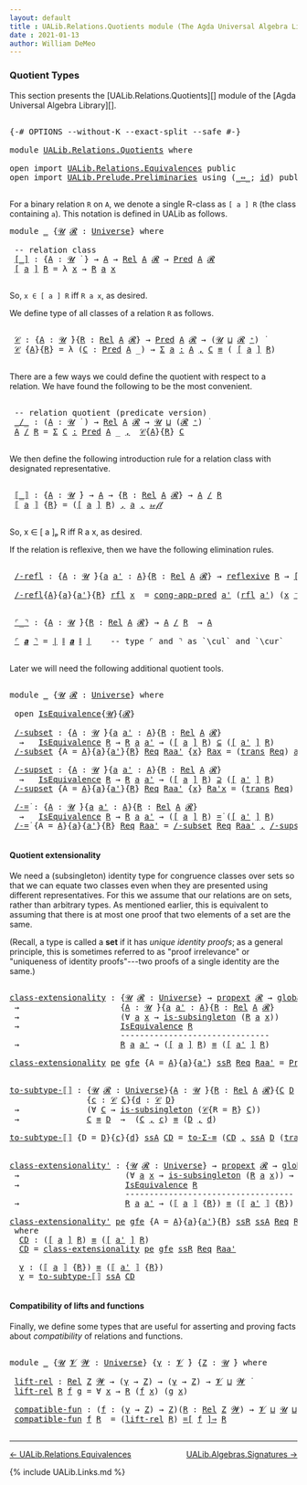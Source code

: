 ```yaml
---
layout: default
title : UALib.Relations.Quotients module (The Agda Universal Algebra Library)
date : 2021-01-13
author: William DeMeo
---
```


### <a id="quotient-types">Quotient Types</a>

This section presents the [UALib.Relations.Quotients][] module of the [Agda Universal Algebra Library][].

<pre class="Agda">

<a id="312" class="Symbol">{-#</a> <a id="316" class="Keyword">OPTIONS</a> <a id="324" class="Pragma">--without-K</a> <a id="336" class="Pragma">--exact-split</a> <a id="350" class="Pragma">--safe</a> <a id="357" class="Symbol">#-}</a>

<a id="362" class="Keyword">module</a> <a id="369" href="UALib.Relations.Quotients.html" class="Module">UALib.Relations.Quotients</a> <a id="395" class="Keyword">where</a>

<a id="402" class="Keyword">open</a> <a id="407" class="Keyword">import</a> <a id="414" href="UALib.Relations.Equivalences.html" class="Module">UALib.Relations.Equivalences</a> <a id="443" class="Keyword">public</a>
<a id="450" class="Keyword">open</a> <a id="455" class="Keyword">import</a> <a id="462" href="UALib.Prelude.Preliminaries.html" class="Module">UALib.Prelude.Preliminaries</a> <a id="490" class="Keyword">using</a> <a id="496" class="Symbol">(</a><a id="497" href="MGS-MLTT.html#7080" class="Function Operator">_⇔_</a><a id="500" class="Symbol">;</a> <a id="502" href="MGS-MLTT.html#3744" class="Function">id</a><a id="504" class="Symbol">)</a> <a id="506" class="Keyword">public</a>

</pre>

For a binary relation `R` on `A`, we denote a single R-class as `[ a ] R` (the class containing `a`). This notation is defined in UALib as follows.

<pre class="Agda">
<a id="688" class="Keyword">module</a> <a id="695" href="UALib.Relations.Quotients.html#695" class="Module">_</a> <a id="697" class="Symbol">{</a><a id="698" href="UALib.Relations.Quotients.html#698" class="Bound">𝓤</a> <a id="700" href="UALib.Relations.Quotients.html#700" class="Bound">𝓡</a> <a id="702" class="Symbol">:</a> <a id="704" href="universes.html#551" class="Postulate">Universe</a><a id="712" class="Symbol">}</a> <a id="714" class="Keyword">where</a>

 <a id="722" class="Comment">-- relation class</a>
 <a id="741" href="UALib.Relations.Quotients.html#741" class="Function Operator">[_]</a> <a id="745" class="Symbol">:</a> <a id="747" class="Symbol">{</a><a id="748" href="UALib.Relations.Quotients.html#748" class="Bound">A</a> <a id="750" class="Symbol">:</a> <a id="752" href="UALib.Relations.Quotients.html#698" class="Bound">𝓤</a> <a id="754" href="universes.html#758" class="Function Operator">̇</a> <a id="756" class="Symbol">}</a> <a id="758" class="Symbol">→</a> <a id="760" href="UALib.Relations.Quotients.html#748" class="Bound">A</a> <a id="762" class="Symbol">→</a> <a id="764" href="UALib.Relations.Binary.html#1507" class="Function">Rel</a> <a id="768" href="UALib.Relations.Quotients.html#748" class="Bound">A</a> <a id="770" href="UALib.Relations.Quotients.html#700" class="Bound">𝓡</a> <a id="772" class="Symbol">→</a> <a id="774" href="UALib.Relations.Unary.html#1088" class="Function">Pred</a> <a id="779" href="UALib.Relations.Quotients.html#748" class="Bound">A</a> <a id="781" href="UALib.Relations.Quotients.html#700" class="Bound">𝓡</a>
 <a id="784" href="UALib.Relations.Quotients.html#741" class="Function Operator">[</a> <a id="786" href="UALib.Relations.Quotients.html#786" class="Bound">a</a> <a id="788" href="UALib.Relations.Quotients.html#741" class="Function Operator">]</a> <a id="790" href="UALib.Relations.Quotients.html#790" class="Bound">R</a> <a id="792" class="Symbol">=</a> <a id="794" class="Symbol">λ</a> <a id="796" href="UALib.Relations.Quotients.html#796" class="Bound">x</a> <a id="798" class="Symbol">→</a> <a id="800" href="UALib.Relations.Quotients.html#790" class="Bound">R</a> <a id="802" href="UALib.Relations.Quotients.html#786" class="Bound">a</a> <a id="804" href="UALib.Relations.Quotients.html#796" class="Bound">x</a>

</pre>

So, `x ∈ [ a ] R` iff `R a x`, as desired.

We define type of all classes of a relation `R` as follows.

<pre class="Agda">

 <a id="939" href="UALib.Relations.Quotients.html#939" class="Function">𝒞</a> <a id="941" class="Symbol">:</a> <a id="943" class="Symbol">{</a><a id="944" href="UALib.Relations.Quotients.html#944" class="Bound">A</a> <a id="946" class="Symbol">:</a> <a id="948" href="UALib.Relations.Quotients.html#698" class="Bound">𝓤</a> <a id="950" href="universes.html#758" class="Function Operator">̇</a><a id="951" class="Symbol">}{</a><a id="953" href="UALib.Relations.Quotients.html#953" class="Bound">R</a> <a id="955" class="Symbol">:</a> <a id="957" href="UALib.Relations.Binary.html#1507" class="Function">Rel</a> <a id="961" href="UALib.Relations.Quotients.html#944" class="Bound">A</a> <a id="963" href="UALib.Relations.Quotients.html#700" class="Bound">𝓡</a><a id="964" class="Symbol">}</a> <a id="966" class="Symbol">→</a> <a id="968" href="UALib.Relations.Unary.html#1088" class="Function">Pred</a> <a id="973" href="UALib.Relations.Quotients.html#944" class="Bound">A</a> <a id="975" href="UALib.Relations.Quotients.html#700" class="Bound">𝓡</a> <a id="977" class="Symbol">→</a> <a id="979" class="Symbol">(</a><a id="980" href="UALib.Relations.Quotients.html#698" class="Bound">𝓤</a> <a id="982" href="Agda.Primitive.html#636" class="Primitive Operator">⊔</a> <a id="984" href="UALib.Relations.Quotients.html#700" class="Bound">𝓡</a> <a id="986" href="universes.html#527" class="Primitive Operator">⁺</a><a id="987" class="Symbol">)</a> <a id="989" href="universes.html#758" class="Function Operator">̇</a>
 <a id="992" href="UALib.Relations.Quotients.html#939" class="Function">𝒞</a> <a id="994" class="Symbol">{</a><a id="995" href="UALib.Relations.Quotients.html#995" class="Bound">A</a><a id="996" class="Symbol">}{</a><a id="998" href="UALib.Relations.Quotients.html#998" class="Bound">R</a><a id="999" class="Symbol">}</a> <a id="1001" class="Symbol">=</a> <a id="1003" class="Symbol">λ</a> <a id="1005" class="Symbol">(</a><a id="1006" href="UALib.Relations.Quotients.html#1006" class="Bound">C</a> <a id="1008" class="Symbol">:</a> <a id="1010" href="UALib.Relations.Unary.html#1088" class="Function">Pred</a> <a id="1015" href="UALib.Relations.Quotients.html#995" class="Bound">A</a> <a id="1017" class="Symbol">_)</a> <a id="1020" class="Symbol">→</a> <a id="1022" href="MGS-MLTT.html#3074" class="Function">Σ</a> <a id="1024" href="UALib.Relations.Quotients.html#1024" class="Bound">a</a> <a id="1026" href="MGS-MLTT.html#3074" class="Function">꞉</a> <a id="1028" href="UALib.Relations.Quotients.html#995" class="Bound">A</a> <a id="1030" href="MGS-MLTT.html#3074" class="Function">,</a> <a id="1032" href="UALib.Relations.Quotients.html#1006" class="Bound">C</a> <a id="1034" href="UALib.Prelude.Preliminaries.html#5654" class="Datatype Operator">≡</a> <a id="1036" class="Symbol">(</a> <a id="1038" href="UALib.Relations.Quotients.html#741" class="Function Operator">[</a> <a id="1040" href="UALib.Relations.Quotients.html#1024" class="Bound">a</a> <a id="1042" href="UALib.Relations.Quotients.html#741" class="Function Operator">]</a> <a id="1044" href="UALib.Relations.Quotients.html#998" class="Bound">R</a><a id="1045" class="Symbol">)</a>

</pre>

There are a few ways we could define the quotient with respect to a relation. We have found the following to be the most convenient.

<pre class="Agda">

 <a id="1209" class="Comment">-- relation quotient (predicate version)</a>
 <a id="1251" href="UALib.Relations.Quotients.html#1251" class="Function Operator">_/_</a> <a id="1255" class="Symbol">:</a> <a id="1257" class="Symbol">(</a><a id="1258" href="UALib.Relations.Quotients.html#1258" class="Bound">A</a> <a id="1260" class="Symbol">:</a> <a id="1262" href="UALib.Relations.Quotients.html#698" class="Bound">𝓤</a> <a id="1264" href="universes.html#758" class="Function Operator">̇</a> <a id="1266" class="Symbol">)</a> <a id="1268" class="Symbol">→</a> <a id="1270" href="UALib.Relations.Binary.html#1507" class="Function">Rel</a> <a id="1274" href="UALib.Relations.Quotients.html#1258" class="Bound">A</a> <a id="1276" href="UALib.Relations.Quotients.html#700" class="Bound">𝓡</a> <a id="1278" class="Symbol">→</a> <a id="1280" href="UALib.Relations.Quotients.html#698" class="Bound">𝓤</a> <a id="1282" href="Agda.Primitive.html#636" class="Primitive Operator">⊔</a> <a id="1284" class="Symbol">(</a><a id="1285" href="UALib.Relations.Quotients.html#700" class="Bound">𝓡</a> <a id="1287" href="universes.html#527" class="Primitive Operator">⁺</a><a id="1288" class="Symbol">)</a> <a id="1290" href="universes.html#758" class="Function Operator">̇</a>
 <a id="1293" href="UALib.Relations.Quotients.html#1293" class="Bound">A</a> <a id="1295" href="UALib.Relations.Quotients.html#1251" class="Function Operator">/</a> <a id="1297" href="UALib.Relations.Quotients.html#1297" class="Bound">R</a> <a id="1299" class="Symbol">=</a> <a id="1301" href="MGS-MLTT.html#3074" class="Function">Σ</a> <a id="1303" href="UALib.Relations.Quotients.html#1303" class="Bound">C</a> <a id="1305" href="MGS-MLTT.html#3074" class="Function">꞉</a> <a id="1307" href="UALib.Relations.Unary.html#1088" class="Function">Pred</a> <a id="1312" href="UALib.Relations.Quotients.html#1293" class="Bound">A</a> <a id="1314" class="Symbol">_</a> <a id="1316" href="MGS-MLTT.html#3074" class="Function">,</a>  <a id="1319" href="UALib.Relations.Quotients.html#939" class="Function">𝒞</a><a id="1320" class="Symbol">{</a><a id="1321" href="UALib.Relations.Quotients.html#1293" class="Bound">A</a><a id="1322" class="Symbol">}{</a><a id="1324" href="UALib.Relations.Quotients.html#1297" class="Bound">R</a><a id="1325" class="Symbol">}</a> <a id="1327" href="UALib.Relations.Quotients.html#1303" class="Bound">C</a>

</pre>

We then define the following introduction rule for a relation class with designated representative.

<pre class="Agda">

 <a id="1458" href="UALib.Relations.Quotients.html#1458" class="Function Operator">⟦_⟧</a> <a id="1462" class="Symbol">:</a> <a id="1464" class="Symbol">{</a><a id="1465" href="UALib.Relations.Quotients.html#1465" class="Bound">A</a> <a id="1467" class="Symbol">:</a> <a id="1469" href="UALib.Relations.Quotients.html#698" class="Bound">𝓤</a> <a id="1471" href="universes.html#758" class="Function Operator">̇</a><a id="1472" class="Symbol">}</a> <a id="1474" class="Symbol">→</a> <a id="1476" href="UALib.Relations.Quotients.html#1465" class="Bound">A</a> <a id="1478" class="Symbol">→</a> <a id="1480" class="Symbol">{</a><a id="1481" href="UALib.Relations.Quotients.html#1481" class="Bound">R</a> <a id="1483" class="Symbol">:</a> <a id="1485" href="UALib.Relations.Binary.html#1507" class="Function">Rel</a> <a id="1489" href="UALib.Relations.Quotients.html#1465" class="Bound">A</a> <a id="1491" href="UALib.Relations.Quotients.html#700" class="Bound">𝓡</a><a id="1492" class="Symbol">}</a> <a id="1494" class="Symbol">→</a> <a id="1496" href="UALib.Relations.Quotients.html#1465" class="Bound">A</a> <a id="1498" href="UALib.Relations.Quotients.html#1251" class="Function Operator">/</a> <a id="1500" href="UALib.Relations.Quotients.html#1481" class="Bound">R</a>
 <a id="1503" href="UALib.Relations.Quotients.html#1458" class="Function Operator">⟦</a> <a id="1505" href="UALib.Relations.Quotients.html#1505" class="Bound">a</a> <a id="1507" href="UALib.Relations.Quotients.html#1458" class="Function Operator">⟧</a> <a id="1509" class="Symbol">{</a><a id="1510" href="UALib.Relations.Quotients.html#1510" class="Bound">R</a><a id="1511" class="Symbol">}</a> <a id="1513" class="Symbol">=</a> <a id="1515" class="Symbol">(</a><a id="1516" href="UALib.Relations.Quotients.html#741" class="Function Operator">[</a> <a id="1518" href="UALib.Relations.Quotients.html#1505" class="Bound">a</a> <a id="1520" href="UALib.Relations.Quotients.html#741" class="Function Operator">]</a> <a id="1522" href="UALib.Relations.Quotients.html#1510" class="Bound">R</a><a id="1523" class="Symbol">)</a> <a id="1525" href="UALib.Prelude.Preliminaries.html#5763" class="InductiveConstructor Operator">,</a> <a id="1527" href="UALib.Relations.Quotients.html#1505" class="Bound">a</a> <a id="1529" href="UALib.Prelude.Preliminaries.html#5763" class="InductiveConstructor Operator">,</a> <a id="1531" href="UALib.Prelude.Preliminaries.html#5668" class="InductiveConstructor">𝓇ℯ𝒻𝓁</a>

</pre>

So, x ∈ [ a ]ₚ R iff R a x, as desired.

If the relation is reflexive, then we have the following elimination rules.

<pre class="Agda">

 <a id="1682" href="UALib.Relations.Quotients.html#1682" class="Function">/-refl</a> <a id="1689" class="Symbol">:</a> <a id="1691" class="Symbol">{</a><a id="1692" href="UALib.Relations.Quotients.html#1692" class="Bound">A</a> <a id="1694" class="Symbol">:</a> <a id="1696" href="UALib.Relations.Quotients.html#698" class="Bound">𝓤</a> <a id="1698" href="universes.html#758" class="Function Operator">̇</a><a id="1699" class="Symbol">}{</a><a id="1701" href="UALib.Relations.Quotients.html#1701" class="Bound">a</a> <a id="1703" href="UALib.Relations.Quotients.html#1703" class="Bound">a&#39;</a> <a id="1706" class="Symbol">:</a> <a id="1708" href="UALib.Relations.Quotients.html#1692" class="Bound">A</a><a id="1709" class="Symbol">}{</a><a id="1711" href="UALib.Relations.Quotients.html#1711" class="Bound">R</a> <a id="1713" class="Symbol">:</a> <a id="1715" href="UALib.Relations.Binary.html#1507" class="Function">Rel</a> <a id="1719" href="UALib.Relations.Quotients.html#1692" class="Bound">A</a> <a id="1721" href="UALib.Relations.Quotients.html#700" class="Bound">𝓡</a><a id="1722" class="Symbol">}</a> <a id="1724" class="Symbol">→</a> <a id="1726" href="UALib.Relations.Binary.html#2587" class="Function">reflexive</a> <a id="1736" href="UALib.Relations.Quotients.html#1711" class="Bound">R</a> <a id="1738" class="Symbol">→</a> <a id="1740" href="UALib.Relations.Quotients.html#741" class="Function Operator">[</a> <a id="1742" href="UALib.Relations.Quotients.html#1701" class="Bound">a</a> <a id="1744" href="UALib.Relations.Quotients.html#741" class="Function Operator">]</a> <a id="1746" href="UALib.Relations.Quotients.html#1711" class="Bound">R</a> <a id="1748" href="UALib.Prelude.Preliminaries.html#5654" class="Datatype Operator">≡</a> <a id="1750" href="UALib.Relations.Quotients.html#741" class="Function Operator">[</a> <a id="1752" href="UALib.Relations.Quotients.html#1703" class="Bound">a&#39;</a> <a id="1755" href="UALib.Relations.Quotients.html#741" class="Function Operator">]</a> <a id="1757" href="UALib.Relations.Quotients.html#1711" class="Bound">R</a> <a id="1759" class="Symbol">→</a> <a id="1761" href="UALib.Relations.Quotients.html#1711" class="Bound">R</a> <a id="1763" href="UALib.Relations.Quotients.html#1701" class="Bound">a</a> <a id="1765" href="UALib.Relations.Quotients.html#1703" class="Bound">a&#39;</a>

 <a id="1770" href="UALib.Relations.Quotients.html#1682" class="Function">/-refl</a><a id="1776" class="Symbol">{</a><a id="1777" href="UALib.Relations.Quotients.html#1777" class="Bound">A</a><a id="1778" class="Symbol">}{</a><a id="1780" href="UALib.Relations.Quotients.html#1780" class="Bound">a</a><a id="1781" class="Symbol">}{</a><a id="1783" href="UALib.Relations.Quotients.html#1783" class="Bound">a&#39;</a><a id="1785" class="Symbol">}{</a><a id="1787" href="UALib.Relations.Quotients.html#1787" class="Bound">R</a><a id="1788" class="Symbol">}</a> <a id="1790" href="UALib.Relations.Quotients.html#1790" class="Bound">rfl</a> <a id="1794" href="UALib.Relations.Quotients.html#1794" class="Bound">x</a>  <a id="1797" class="Symbol">=</a> <a id="1799" href="UALib.Relations.Unary.html#6038" class="Function">cong-app-pred</a> <a id="1813" href="UALib.Relations.Quotients.html#1783" class="Bound">a&#39;</a> <a id="1816" class="Symbol">(</a><a id="1817" href="UALib.Relations.Quotients.html#1790" class="Bound">rfl</a> <a id="1821" href="UALib.Relations.Quotients.html#1783" class="Bound">a&#39;</a><a id="1823" class="Symbol">)</a> <a id="1825" class="Symbol">(</a><a id="1826" href="UALib.Relations.Quotients.html#1794" class="Bound">x</a> <a id="1828" href="MGS-MLTT.html#6125" class="Function Operator">⁻¹</a><a id="1830" class="Symbol">)</a>


 <a id="1835" href="UALib.Relations.Quotients.html#1835" class="Function Operator">⌜_⌝</a> <a id="1839" class="Symbol">:</a> <a id="1841" class="Symbol">{</a><a id="1842" href="UALib.Relations.Quotients.html#1842" class="Bound">A</a> <a id="1844" class="Symbol">:</a> <a id="1846" href="UALib.Relations.Quotients.html#698" class="Bound">𝓤</a> <a id="1848" href="universes.html#758" class="Function Operator">̇</a><a id="1849" class="Symbol">}{</a><a id="1851" href="UALib.Relations.Quotients.html#1851" class="Bound">R</a> <a id="1853" class="Symbol">:</a> <a id="1855" href="UALib.Relations.Binary.html#1507" class="Function">Rel</a> <a id="1859" href="UALib.Relations.Quotients.html#1842" class="Bound">A</a> <a id="1861" href="UALib.Relations.Quotients.html#700" class="Bound">𝓡</a><a id="1862" class="Symbol">}</a> <a id="1864" class="Symbol">→</a> <a id="1866" href="UALib.Relations.Quotients.html#1842" class="Bound">A</a> <a id="1868" href="UALib.Relations.Quotients.html#1251" class="Function Operator">/</a> <a id="1870" href="UALib.Relations.Quotients.html#1851" class="Bound">R</a>  <a id="1873" class="Symbol">→</a> <a id="1875" href="UALib.Relations.Quotients.html#1842" class="Bound">A</a>

 <a id="1879" href="UALib.Relations.Quotients.html#1835" class="Function Operator">⌜</a> <a id="1881" href="UALib.Relations.Quotients.html#1881" class="Bound">𝒂</a> <a id="1883" href="UALib.Relations.Quotients.html#1835" class="Function Operator">⌝</a> <a id="1885" class="Symbol">=</a> <a id="1887" href="UALib.Prelude.Preliminaries.html#10371" class="Function Operator">∣</a> <a id="1889" href="UALib.Prelude.Preliminaries.html#10452" class="Function Operator">∥</a> <a id="1891" href="UALib.Relations.Quotients.html#1881" class="Bound">𝒂</a> <a id="1893" href="UALib.Prelude.Preliminaries.html#10452" class="Function Operator">∥</a> <a id="1895" href="UALib.Prelude.Preliminaries.html#10371" class="Function Operator">∣</a>    <a id="1900" class="Comment">-- type ⌜ and ⌝ as `\cul` and `\cur`</a>

</pre>

Later we will need the following additional quotient tools.

<pre class="Agda">

<a id="2025" class="Keyword">module</a> <a id="2032" href="UALib.Relations.Quotients.html#2032" class="Module">_</a> <a id="2034" class="Symbol">{</a><a id="2035" href="UALib.Relations.Quotients.html#2035" class="Bound">𝓤</a> <a id="2037" href="UALib.Relations.Quotients.html#2037" class="Bound">𝓡</a> <a id="2039" class="Symbol">:</a> <a id="2041" href="universes.html#551" class="Postulate">Universe</a><a id="2049" class="Symbol">}</a> <a id="2051" class="Keyword">where</a>

 <a id="2059" class="Keyword">open</a> <a id="2064" href="UALib.Relations.Equivalences.html#668" class="Module">IsEquivalence</a><a id="2077" class="Symbol">{</a><a id="2078" href="UALib.Relations.Quotients.html#2035" class="Bound">𝓤</a><a id="2079" class="Symbol">}{</a><a id="2081" href="UALib.Relations.Quotients.html#2037" class="Bound">𝓡</a><a id="2082" class="Symbol">}</a>

 <a id="2086" href="UALib.Relations.Quotients.html#2086" class="Function">/-subset</a> <a id="2095" class="Symbol">:</a> <a id="2097" class="Symbol">{</a><a id="2098" href="UALib.Relations.Quotients.html#2098" class="Bound">A</a> <a id="2100" class="Symbol">:</a> <a id="2102" href="UALib.Relations.Quotients.html#2035" class="Bound">𝓤</a> <a id="2104" href="universes.html#758" class="Function Operator">̇</a><a id="2105" class="Symbol">}{</a><a id="2107" href="UALib.Relations.Quotients.html#2107" class="Bound">a</a> <a id="2109" href="UALib.Relations.Quotients.html#2109" class="Bound">a&#39;</a> <a id="2112" class="Symbol">:</a> <a id="2114" href="UALib.Relations.Quotients.html#2098" class="Bound">A</a><a id="2115" class="Symbol">}{</a><a id="2117" href="UALib.Relations.Quotients.html#2117" class="Bound">R</a> <a id="2119" class="Symbol">:</a> <a id="2121" href="UALib.Relations.Binary.html#1507" class="Function">Rel</a> <a id="2125" href="UALib.Relations.Quotients.html#2098" class="Bound">A</a> <a id="2127" href="UALib.Relations.Quotients.html#2037" class="Bound">𝓡</a><a id="2128" class="Symbol">}</a>
  <a id="2132" class="Symbol">→</a>   <a id="2136" href="UALib.Relations.Equivalences.html#668" class="Record">IsEquivalence</a> <a id="2150" href="UALib.Relations.Quotients.html#2117" class="Bound">R</a> <a id="2152" class="Symbol">→</a> <a id="2154" href="UALib.Relations.Quotients.html#2117" class="Bound">R</a> <a id="2156" href="UALib.Relations.Quotients.html#2107" class="Bound">a</a> <a id="2158" href="UALib.Relations.Quotients.html#2109" class="Bound">a&#39;</a> <a id="2161" class="Symbol">→</a> <a id="2163" class="Symbol">(</a><a id="2164" href="UALib.Relations.Quotients.html#741" class="Function Operator">[</a> <a id="2166" href="UALib.Relations.Quotients.html#2107" class="Bound">a</a> <a id="2168" href="UALib.Relations.Quotients.html#741" class="Function Operator">]</a> <a id="2170" href="UALib.Relations.Quotients.html#2117" class="Bound">R</a><a id="2171" class="Symbol">)</a> <a id="2173" href="UALib.Relations.Unary.html#3007" class="Function Operator">⊆</a> <a id="2175" class="Symbol">(</a><a id="2176" href="UALib.Relations.Quotients.html#741" class="Function Operator">[</a> <a id="2178" href="UALib.Relations.Quotients.html#2109" class="Bound">a&#39;</a> <a id="2181" href="UALib.Relations.Quotients.html#741" class="Function Operator">]</a> <a id="2183" href="UALib.Relations.Quotients.html#2117" class="Bound">R</a><a id="2184" class="Symbol">)</a>
 <a id="2187" href="UALib.Relations.Quotients.html#2086" class="Function">/-subset</a> <a id="2196" class="Symbol">{</a><a id="2197" class="Argument">A</a> <a id="2199" class="Symbol">=</a> <a id="2201" href="UALib.Relations.Quotients.html#2201" class="Bound">A</a><a id="2202" class="Symbol">}{</a><a id="2204" href="UALib.Relations.Quotients.html#2204" class="Bound">a</a><a id="2205" class="Symbol">}{</a><a id="2207" href="UALib.Relations.Quotients.html#2207" class="Bound">a&#39;</a><a id="2209" class="Symbol">}{</a><a id="2211" href="UALib.Relations.Quotients.html#2211" class="Bound">R</a><a id="2212" class="Symbol">}</a> <a id="2214" href="UALib.Relations.Quotients.html#2214" class="Bound">Req</a> <a id="2218" href="UALib.Relations.Quotients.html#2218" class="Bound">Raa&#39;</a> <a id="2223" class="Symbol">{</a><a id="2224" href="UALib.Relations.Quotients.html#2224" class="Bound">x</a><a id="2225" class="Symbol">}</a> <a id="2227" href="UALib.Relations.Quotients.html#2227" class="Bound">Rax</a> <a id="2231" class="Symbol">=</a> <a id="2233" class="Symbol">(</a><a id="2234" href="UALib.Relations.Equivalences.html#786" class="Field">trans</a> <a id="2240" href="UALib.Relations.Quotients.html#2214" class="Bound">Req</a><a id="2243" class="Symbol">)</a> <a id="2245" href="UALib.Relations.Quotients.html#2207" class="Bound">a&#39;</a> <a id="2248" href="UALib.Relations.Quotients.html#2204" class="Bound">a</a> <a id="2250" href="UALib.Relations.Quotients.html#2224" class="Bound">x</a> <a id="2252" class="Symbol">(</a><a id="2253" href="UALib.Relations.Equivalences.html#761" class="Field">sym</a> <a id="2257" href="UALib.Relations.Quotients.html#2214" class="Bound">Req</a> <a id="2261" href="UALib.Relations.Quotients.html#2204" class="Bound">a</a> <a id="2263" href="UALib.Relations.Quotients.html#2207" class="Bound">a&#39;</a> <a id="2266" href="UALib.Relations.Quotients.html#2218" class="Bound">Raa&#39;</a><a id="2270" class="Symbol">)</a> <a id="2272" href="UALib.Relations.Quotients.html#2227" class="Bound">Rax</a>

 <a id="2278" href="UALib.Relations.Quotients.html#2278" class="Function">/-supset</a> <a id="2287" class="Symbol">:</a> <a id="2289" class="Symbol">{</a><a id="2290" href="UALib.Relations.Quotients.html#2290" class="Bound">A</a> <a id="2292" class="Symbol">:</a> <a id="2294" href="UALib.Relations.Quotients.html#2035" class="Bound">𝓤</a> <a id="2296" href="universes.html#758" class="Function Operator">̇</a><a id="2297" class="Symbol">}{</a><a id="2299" href="UALib.Relations.Quotients.html#2299" class="Bound">a</a> <a id="2301" href="UALib.Relations.Quotients.html#2301" class="Bound">a&#39;</a> <a id="2304" class="Symbol">:</a> <a id="2306" href="UALib.Relations.Quotients.html#2290" class="Bound">A</a><a id="2307" class="Symbol">}{</a><a id="2309" href="UALib.Relations.Quotients.html#2309" class="Bound">R</a> <a id="2311" class="Symbol">:</a> <a id="2313" href="UALib.Relations.Binary.html#1507" class="Function">Rel</a> <a id="2317" href="UALib.Relations.Quotients.html#2290" class="Bound">A</a> <a id="2319" href="UALib.Relations.Quotients.html#2037" class="Bound">𝓡</a><a id="2320" class="Symbol">}</a>
  <a id="2324" class="Symbol">→</a>   <a id="2328" href="UALib.Relations.Equivalences.html#668" class="Record">IsEquivalence</a> <a id="2342" href="UALib.Relations.Quotients.html#2309" class="Bound">R</a> <a id="2344" class="Symbol">→</a> <a id="2346" href="UALib.Relations.Quotients.html#2309" class="Bound">R</a> <a id="2348" href="UALib.Relations.Quotients.html#2299" class="Bound">a</a> <a id="2350" href="UALib.Relations.Quotients.html#2301" class="Bound">a&#39;</a> <a id="2353" class="Symbol">→</a> <a id="2355" class="Symbol">(</a><a id="2356" href="UALib.Relations.Quotients.html#741" class="Function Operator">[</a> <a id="2358" href="UALib.Relations.Quotients.html#2299" class="Bound">a</a> <a id="2360" href="UALib.Relations.Quotients.html#741" class="Function Operator">]</a> <a id="2362" href="UALib.Relations.Quotients.html#2309" class="Bound">R</a><a id="2363" class="Symbol">)</a> <a id="2365" href="UALib.Relations.Unary.html#3109" class="Function Operator">⊇</a> <a id="2367" class="Symbol">(</a><a id="2368" href="UALib.Relations.Quotients.html#741" class="Function Operator">[</a> <a id="2370" href="UALib.Relations.Quotients.html#2301" class="Bound">a&#39;</a> <a id="2373" href="UALib.Relations.Quotients.html#741" class="Function Operator">]</a> <a id="2375" href="UALib.Relations.Quotients.html#2309" class="Bound">R</a><a id="2376" class="Symbol">)</a>
 <a id="2379" href="UALib.Relations.Quotients.html#2278" class="Function">/-supset</a> <a id="2388" class="Symbol">{</a><a id="2389" class="Argument">A</a> <a id="2391" class="Symbol">=</a> <a id="2393" href="UALib.Relations.Quotients.html#2393" class="Bound">A</a><a id="2394" class="Symbol">}{</a><a id="2396" href="UALib.Relations.Quotients.html#2396" class="Bound">a</a><a id="2397" class="Symbol">}{</a><a id="2399" href="UALib.Relations.Quotients.html#2399" class="Bound">a&#39;</a><a id="2401" class="Symbol">}{</a><a id="2403" href="UALib.Relations.Quotients.html#2403" class="Bound">R</a><a id="2404" class="Symbol">}</a> <a id="2406" href="UALib.Relations.Quotients.html#2406" class="Bound">Req</a> <a id="2410" href="UALib.Relations.Quotients.html#2410" class="Bound">Raa&#39;</a> <a id="2415" class="Symbol">{</a><a id="2416" href="UALib.Relations.Quotients.html#2416" class="Bound">x</a><a id="2417" class="Symbol">}</a> <a id="2419" href="UALib.Relations.Quotients.html#2419" class="Bound">Ra&#39;x</a> <a id="2424" class="Symbol">=</a> <a id="2426" class="Symbol">(</a><a id="2427" href="UALib.Relations.Equivalences.html#786" class="Field">trans</a> <a id="2433" href="UALib.Relations.Quotients.html#2406" class="Bound">Req</a><a id="2436" class="Symbol">)</a> <a id="2438" href="UALib.Relations.Quotients.html#2396" class="Bound">a</a> <a id="2440" href="UALib.Relations.Quotients.html#2399" class="Bound">a&#39;</a> <a id="2443" href="UALib.Relations.Quotients.html#2416" class="Bound">x</a> <a id="2445" href="UALib.Relations.Quotients.html#2410" class="Bound">Raa&#39;</a> <a id="2450" href="UALib.Relations.Quotients.html#2419" class="Bound">Ra&#39;x</a>

 <a id="2457" href="UALib.Relations.Quotients.html#2457" class="Function">/-=̇</a> <a id="2462" class="Symbol">:</a> <a id="2464" class="Symbol">{</a><a id="2465" href="UALib.Relations.Quotients.html#2465" class="Bound">A</a> <a id="2467" class="Symbol">:</a> <a id="2469" href="UALib.Relations.Quotients.html#2035" class="Bound">𝓤</a> <a id="2471" href="universes.html#758" class="Function Operator">̇</a><a id="2472" class="Symbol">}{</a><a id="2474" href="UALib.Relations.Quotients.html#2474" class="Bound">a</a> <a id="2476" href="UALib.Relations.Quotients.html#2476" class="Bound">a&#39;</a> <a id="2479" class="Symbol">:</a> <a id="2481" href="UALib.Relations.Quotients.html#2465" class="Bound">A</a><a id="2482" class="Symbol">}{</a><a id="2484" href="UALib.Relations.Quotients.html#2484" class="Bound">R</a> <a id="2486" class="Symbol">:</a> <a id="2488" href="UALib.Relations.Binary.html#1507" class="Function">Rel</a> <a id="2492" href="UALib.Relations.Quotients.html#2465" class="Bound">A</a> <a id="2494" href="UALib.Relations.Quotients.html#2037" class="Bound">𝓡</a><a id="2495" class="Symbol">}</a>
  <a id="2499" class="Symbol">→</a>   <a id="2503" href="UALib.Relations.Equivalences.html#668" class="Record">IsEquivalence</a> <a id="2517" href="UALib.Relations.Quotients.html#2484" class="Bound">R</a> <a id="2519" class="Symbol">→</a> <a id="2521" href="UALib.Relations.Quotients.html#2484" class="Bound">R</a> <a id="2523" href="UALib.Relations.Quotients.html#2474" class="Bound">a</a> <a id="2525" href="UALib.Relations.Quotients.html#2476" class="Bound">a&#39;</a> <a id="2528" class="Symbol">→</a> <a id="2530" class="Symbol">(</a><a id="2531" href="UALib.Relations.Quotients.html#741" class="Function Operator">[</a> <a id="2533" href="UALib.Relations.Quotients.html#2474" class="Bound">a</a> <a id="2535" href="UALib.Relations.Quotients.html#741" class="Function Operator">]</a> <a id="2537" href="UALib.Relations.Quotients.html#2484" class="Bound">R</a><a id="2538" class="Symbol">)</a> <a id="2540" href="UALib.Relations.Unary.html#3691" class="Function Operator">=̇</a> <a id="2543" class="Symbol">(</a><a id="2544" href="UALib.Relations.Quotients.html#741" class="Function Operator">[</a> <a id="2546" href="UALib.Relations.Quotients.html#2476" class="Bound">a&#39;</a> <a id="2549" href="UALib.Relations.Quotients.html#741" class="Function Operator">]</a> <a id="2551" href="UALib.Relations.Quotients.html#2484" class="Bound">R</a><a id="2552" class="Symbol">)</a>
 <a id="2555" href="UALib.Relations.Quotients.html#2457" class="Function">/-=̇</a> <a id="2560" class="Symbol">{</a><a id="2561" class="Argument">A</a> <a id="2563" class="Symbol">=</a> <a id="2565" href="UALib.Relations.Quotients.html#2565" class="Bound">A</a><a id="2566" class="Symbol">}{</a><a id="2568" href="UALib.Relations.Quotients.html#2568" class="Bound">a</a><a id="2569" class="Symbol">}{</a><a id="2571" href="UALib.Relations.Quotients.html#2571" class="Bound">a&#39;</a><a id="2573" class="Symbol">}{</a><a id="2575" href="UALib.Relations.Quotients.html#2575" class="Bound">R</a><a id="2576" class="Symbol">}</a> <a id="2578" href="UALib.Relations.Quotients.html#2578" class="Bound">Req</a> <a id="2582" href="UALib.Relations.Quotients.html#2582" class="Bound">Raa&#39;</a> <a id="2587" class="Symbol">=</a> <a id="2589" href="UALib.Relations.Quotients.html#2086" class="Function">/-subset</a> <a id="2598" href="UALib.Relations.Quotients.html#2578" class="Bound">Req</a> <a id="2602" href="UALib.Relations.Quotients.html#2582" class="Bound">Raa&#39;</a> <a id="2607" href="UALib.Prelude.Preliminaries.html#5763" class="InductiveConstructor Operator">,</a> <a id="2609" href="UALib.Relations.Quotients.html#2278" class="Function">/-supset</a> <a id="2618" href="UALib.Relations.Quotients.html#2578" class="Bound">Req</a> <a id="2622" href="UALib.Relations.Quotients.html#2582" class="Bound">Raa&#39;</a>

</pre>

#### <a id="quotient-extensionality">Quotient extensionality</a>

We need a (subsingleton) identity type for congruence classes over sets so that we can equate two classes even when they are presented using different representatives.  For this we assume that our relations are on sets, rather than arbitrary types.  As mentioned earlier, this is equivalent to assuming that there is at most one proof that two elements of a set are the same.

(Recall, a type is called a **set** if it has *unique identity proofs*; as a general principle, this is sometimes referred to as "proof irrelevance" or "uniqueness of identity proofs"---two proofs of a single identity are the same.)

<pre class="Agda">

<a id="class-extensionality"></a><a id="3331" href="UALib.Relations.Quotients.html#3331" class="Function">class-extensionality</a> <a id="3352" class="Symbol">:</a> <a id="3354" class="Symbol">{</a><a id="3355" href="UALib.Relations.Quotients.html#3355" class="Bound">𝓤</a> <a id="3357" href="UALib.Relations.Quotients.html#3357" class="Bound">𝓡</a> <a id="3359" class="Symbol">:</a> <a id="3361" href="universes.html#551" class="Postulate">Universe</a><a id="3369" class="Symbol">}</a> <a id="3371" class="Symbol">→</a> <a id="3373" href="MGS-Powerset.html#382" class="Function">propext</a> <a id="3381" href="UALib.Relations.Quotients.html#3357" class="Bound">𝓡</a> <a id="3383" class="Symbol">→</a> <a id="3385" href="MGS-Subsingleton-Theorems.html#3468" class="Function">global-dfunext</a>
 <a id="3401" class="Symbol">→</a>                     <a id="3423" class="Symbol">{</a><a id="3424" href="UALib.Relations.Quotients.html#3424" class="Bound">A</a> <a id="3426" class="Symbol">:</a> <a id="3428" href="UALib.Relations.Quotients.html#3355" class="Bound">𝓤</a> <a id="3430" href="universes.html#758" class="Function Operator">̇</a><a id="3431" class="Symbol">}{</a><a id="3433" href="UALib.Relations.Quotients.html#3433" class="Bound">a</a> <a id="3435" href="UALib.Relations.Quotients.html#3435" class="Bound">a&#39;</a> <a id="3438" class="Symbol">:</a> <a id="3440" href="UALib.Relations.Quotients.html#3424" class="Bound">A</a><a id="3441" class="Symbol">}{</a><a id="3443" href="UALib.Relations.Quotients.html#3443" class="Bound">R</a> <a id="3445" class="Symbol">:</a> <a id="3447" href="UALib.Relations.Binary.html#1507" class="Function">Rel</a> <a id="3451" href="UALib.Relations.Quotients.html#3424" class="Bound">A</a> <a id="3453" href="UALib.Relations.Quotients.html#3357" class="Bound">𝓡</a><a id="3454" class="Symbol">}</a>
 <a id="3457" class="Symbol">→</a>                     <a id="3479" class="Symbol">(∀</a> <a id="3482" href="UALib.Relations.Quotients.html#3482" class="Bound">a</a> <a id="3484" href="UALib.Relations.Quotients.html#3484" class="Bound">x</a> <a id="3486" class="Symbol">→</a> <a id="3488" href="MGS-Basic-UF.html#743" class="Function">is-subsingleton</a> <a id="3504" class="Symbol">(</a><a id="3505" href="UALib.Relations.Quotients.html#3443" class="Bound">R</a> <a id="3507" href="UALib.Relations.Quotients.html#3482" class="Bound">a</a> <a id="3509" href="UALib.Relations.Quotients.html#3484" class="Bound">x</a><a id="3510" class="Symbol">))</a>
 <a id="3514" class="Symbol">→</a>                     <a id="3536" href="UALib.Relations.Equivalences.html#668" class="Record">IsEquivalence</a> <a id="3550" href="UALib.Relations.Quotients.html#3443" class="Bound">R</a>
                       <a id="3575" class="Comment">-------------------------------</a>
 <a id="3608" class="Symbol">→</a>                     <a id="3630" href="UALib.Relations.Quotients.html#3443" class="Bound">R</a> <a id="3632" href="UALib.Relations.Quotients.html#3433" class="Bound">a</a> <a id="3634" href="UALib.Relations.Quotients.html#3435" class="Bound">a&#39;</a> <a id="3637" class="Symbol">→</a> <a id="3639" class="Symbol">(</a><a id="3640" href="UALib.Relations.Quotients.html#741" class="Function Operator">[</a> <a id="3642" href="UALib.Relations.Quotients.html#3433" class="Bound">a</a> <a id="3644" href="UALib.Relations.Quotients.html#741" class="Function Operator">]</a> <a id="3646" href="UALib.Relations.Quotients.html#3443" class="Bound">R</a><a id="3647" class="Symbol">)</a> <a id="3649" href="UALib.Prelude.Preliminaries.html#5654" class="Datatype Operator">≡</a> <a id="3651" class="Symbol">(</a><a id="3652" href="UALib.Relations.Quotients.html#741" class="Function Operator">[</a> <a id="3654" href="UALib.Relations.Quotients.html#3435" class="Bound">a&#39;</a> <a id="3657" href="UALib.Relations.Quotients.html#741" class="Function Operator">]</a> <a id="3659" href="UALib.Relations.Quotients.html#3443" class="Bound">R</a><a id="3660" class="Symbol">)</a>

<a id="3663" href="UALib.Relations.Quotients.html#3331" class="Function">class-extensionality</a> <a id="3684" href="UALib.Relations.Quotients.html#3684" class="Bound">pe</a> <a id="3687" href="UALib.Relations.Quotients.html#3687" class="Bound">gfe</a> <a id="3691" class="Symbol">{</a><a id="3692" class="Argument">A</a> <a id="3694" class="Symbol">=</a> <a id="3696" href="UALib.Relations.Quotients.html#3696" class="Bound">A</a><a id="3697" class="Symbol">}{</a><a id="3699" href="UALib.Relations.Quotients.html#3699" class="Bound">a</a><a id="3700" class="Symbol">}{</a><a id="3702" href="UALib.Relations.Quotients.html#3702" class="Bound">a&#39;</a><a id="3704" class="Symbol">}</a> <a id="3706" href="UALib.Relations.Quotients.html#3706" class="Bound">ssR</a> <a id="3710" href="UALib.Relations.Quotients.html#3710" class="Bound">Req</a> <a id="3714" href="UALib.Relations.Quotients.html#3714" class="Bound">Raa&#39;</a> <a id="3719" class="Symbol">=</a> <a id="3721" href="UALib.Relations.Unary.html#4576" class="Function">Pred-=̇-≡</a> <a id="3731" href="UALib.Relations.Quotients.html#3684" class="Bound">pe</a> <a id="3734" href="UALib.Relations.Quotients.html#3687" class="Bound">gfe</a> <a id="3738" class="Symbol">(</a><a id="3739" href="UALib.Relations.Quotients.html#3706" class="Bound">ssR</a> <a id="3743" href="UALib.Relations.Quotients.html#3699" class="Bound">a</a><a id="3744" class="Symbol">)(</a><a id="3746" href="UALib.Relations.Quotients.html#3706" class="Bound">ssR</a> <a id="3750" href="UALib.Relations.Quotients.html#3702" class="Bound">a&#39;</a><a id="3752" class="Symbol">)(</a><a id="3754" href="UALib.Relations.Quotients.html#2457" class="Function">/-=̇</a> <a id="3759" href="UALib.Relations.Quotients.html#3710" class="Bound">Req</a> <a id="3763" href="UALib.Relations.Quotients.html#3714" class="Bound">Raa&#39;</a><a id="3767" class="Symbol">)</a>


<a id="to-subtype-⟦⟧"></a><a id="3771" href="UALib.Relations.Quotients.html#3771" class="Function">to-subtype-⟦⟧</a> <a id="3785" class="Symbol">:</a> <a id="3787" class="Symbol">{</a><a id="3788" href="UALib.Relations.Quotients.html#3788" class="Bound">𝓤</a> <a id="3790" href="UALib.Relations.Quotients.html#3790" class="Bound">𝓡</a> <a id="3792" class="Symbol">:</a> <a id="3794" href="universes.html#551" class="Postulate">Universe</a><a id="3802" class="Symbol">}{</a><a id="3804" href="UALib.Relations.Quotients.html#3804" class="Bound">A</a> <a id="3806" class="Symbol">:</a> <a id="3808" href="UALib.Relations.Quotients.html#3788" class="Bound">𝓤</a> <a id="3810" href="universes.html#758" class="Function Operator">̇</a><a id="3811" class="Symbol">}{</a><a id="3813" href="UALib.Relations.Quotients.html#3813" class="Bound">R</a> <a id="3815" class="Symbol">:</a> <a id="3817" href="UALib.Relations.Binary.html#1507" class="Function">Rel</a> <a id="3821" href="UALib.Relations.Quotients.html#3804" class="Bound">A</a> <a id="3823" href="UALib.Relations.Quotients.html#3790" class="Bound">𝓡</a><a id="3824" class="Symbol">}{</a><a id="3826" href="UALib.Relations.Quotients.html#3826" class="Bound">C</a> <a id="3828" href="UALib.Relations.Quotients.html#3828" class="Bound">D</a> <a id="3830" class="Symbol">:</a> <a id="3832" href="UALib.Relations.Unary.html#1088" class="Function">Pred</a> <a id="3837" href="UALib.Relations.Quotients.html#3804" class="Bound">A</a> <a id="3839" href="UALib.Relations.Quotients.html#3790" class="Bound">𝓡</a><a id="3840" class="Symbol">}</a>
                <a id="3858" class="Symbol">{</a><a id="3859" href="UALib.Relations.Quotients.html#3859" class="Bound">c</a> <a id="3861" class="Symbol">:</a> <a id="3863" href="UALib.Relations.Quotients.html#939" class="Function">𝒞</a> <a id="3865" href="UALib.Relations.Quotients.html#3826" class="Bound">C</a><a id="3866" class="Symbol">}{</a><a id="3868" href="UALib.Relations.Quotients.html#3868" class="Bound">d</a> <a id="3870" class="Symbol">:</a> <a id="3872" href="UALib.Relations.Quotients.html#939" class="Function">𝒞</a> <a id="3874" href="UALib.Relations.Quotients.html#3828" class="Bound">D</a><a id="3875" class="Symbol">}</a>
 <a id="3878" class="Symbol">→</a>              <a id="3893" class="Symbol">(∀</a> <a id="3896" href="UALib.Relations.Quotients.html#3896" class="Bound">C</a> <a id="3898" class="Symbol">→</a> <a id="3900" href="MGS-Basic-UF.html#743" class="Function">is-subsingleton</a> <a id="3916" class="Symbol">(</a><a id="3917" href="UALib.Relations.Quotients.html#939" class="Function">𝒞</a><a id="3918" class="Symbol">{</a><a id="3919" class="Argument">R</a> <a id="3921" class="Symbol">=</a> <a id="3923" href="UALib.Relations.Quotients.html#3813" class="Bound">R</a><a id="3924" class="Symbol">}</a> <a id="3926" href="UALib.Relations.Quotients.html#3896" class="Bound">C</a><a id="3927" class="Symbol">))</a>
 <a id="3931" class="Symbol">→</a>              <a id="3946" href="UALib.Relations.Quotients.html#3826" class="Bound">C</a> <a id="3948" href="UALib.Prelude.Preliminaries.html#5654" class="Datatype Operator">≡</a> <a id="3950" href="UALib.Relations.Quotients.html#3828" class="Bound">D</a>  <a id="3953" class="Symbol">→</a>  <a id="3956" class="Symbol">(</a><a id="3957" href="UALib.Relations.Quotients.html#3826" class="Bound">C</a> <a id="3959" href="UALib.Prelude.Preliminaries.html#5763" class="InductiveConstructor Operator">,</a> <a id="3961" href="UALib.Relations.Quotients.html#3859" class="Bound">c</a><a id="3962" class="Symbol">)</a> <a id="3964" href="UALib.Prelude.Preliminaries.html#5654" class="Datatype Operator">≡</a> <a id="3966" class="Symbol">(</a><a id="3967" href="UALib.Relations.Quotients.html#3828" class="Bound">D</a> <a id="3969" href="UALib.Prelude.Preliminaries.html#5763" class="InductiveConstructor Operator">,</a> <a id="3971" href="UALib.Relations.Quotients.html#3868" class="Bound">d</a><a id="3972" class="Symbol">)</a>

<a id="3975" href="UALib.Relations.Quotients.html#3771" class="Function">to-subtype-⟦⟧</a> <a id="3989" class="Symbol">{</a><a id="3990" class="Argument">D</a> <a id="3992" class="Symbol">=</a> <a id="3994" href="UALib.Relations.Quotients.html#3994" class="Bound">D</a><a id="3995" class="Symbol">}{</a><a id="3997" href="UALib.Relations.Quotients.html#3997" class="Bound">c</a><a id="3998" class="Symbol">}{</a><a id="4000" href="UALib.Relations.Quotients.html#4000" class="Bound">d</a><a id="4001" class="Symbol">}</a> <a id="4003" href="UALib.Relations.Quotients.html#4003" class="Bound">ssA</a> <a id="4007" href="UALib.Relations.Quotients.html#4007" class="Bound">CD</a> <a id="4010" class="Symbol">=</a> <a id="4012" href="MGS-Basic-UF.html#7284" class="Function">to-Σ-≡</a> <a id="4019" class="Symbol">(</a><a id="4020" href="UALib.Relations.Quotients.html#4007" class="Bound">CD</a> <a id="4023" href="UALib.Prelude.Preliminaries.html#5763" class="InductiveConstructor Operator">,</a> <a id="4025" href="UALib.Relations.Quotients.html#4003" class="Bound">ssA</a> <a id="4029" href="UALib.Relations.Quotients.html#3994" class="Bound">D</a> <a id="4031" class="Symbol">(</a><a id="4032" href="MGS-MLTT.html#4946" class="Function">transport</a> <a id="4042" href="UALib.Relations.Quotients.html#939" class="Function">𝒞</a> <a id="4044" href="UALib.Relations.Quotients.html#4007" class="Bound">CD</a> <a id="4047" href="UALib.Relations.Quotients.html#3997" class="Bound">c</a><a id="4048" class="Symbol">)</a> <a id="4050" href="UALib.Relations.Quotients.html#4000" class="Bound">d</a><a id="4051" class="Symbol">)</a>


<a id="class-extensionality&#39;"></a><a id="4055" href="UALib.Relations.Quotients.html#4055" class="Function">class-extensionality&#39;</a> <a id="4077" class="Symbol">:</a> <a id="4079" class="Symbol">{</a><a id="4080" href="UALib.Relations.Quotients.html#4080" class="Bound">𝓤</a> <a id="4082" href="UALib.Relations.Quotients.html#4082" class="Bound">𝓡</a> <a id="4084" class="Symbol">:</a> <a id="4086" href="universes.html#551" class="Postulate">Universe</a><a id="4094" class="Symbol">}</a> <a id="4096" class="Symbol">→</a> <a id="4098" href="MGS-Powerset.html#382" class="Function">propext</a> <a id="4106" href="UALib.Relations.Quotients.html#4082" class="Bound">𝓡</a> <a id="4108" class="Symbol">→</a> <a id="4110" href="MGS-Subsingleton-Theorems.html#3468" class="Function">global-dfunext</a> <a id="4125" class="Symbol">→</a> <a id="4127" class="Symbol">{</a><a id="4128" href="UALib.Relations.Quotients.html#4128" class="Bound">A</a> <a id="4130" class="Symbol">:</a> <a id="4132" href="UALib.Relations.Quotients.html#4080" class="Bound">𝓤</a> <a id="4134" href="universes.html#758" class="Function Operator">̇</a><a id="4135" class="Symbol">}{</a><a id="4137" href="UALib.Relations.Quotients.html#4137" class="Bound">a</a> <a id="4139" href="UALib.Relations.Quotients.html#4139" class="Bound">a&#39;</a> <a id="4142" class="Symbol">:</a> <a id="4144" href="UALib.Relations.Quotients.html#4128" class="Bound">A</a><a id="4145" class="Symbol">}{</a><a id="4147" href="UALib.Relations.Quotients.html#4147" class="Bound">R</a> <a id="4149" class="Symbol">:</a> <a id="4151" href="UALib.Relations.Binary.html#1507" class="Function">Rel</a> <a id="4155" href="UALib.Relations.Quotients.html#4128" class="Bound">A</a> <a id="4157" href="UALib.Relations.Quotients.html#4082" class="Bound">𝓡</a><a id="4158" class="Symbol">}</a>
 <a id="4161" class="Symbol">→</a>                      <a id="4184" class="Symbol">(∀</a> <a id="4187" href="UALib.Relations.Quotients.html#4187" class="Bound">a</a> <a id="4189" href="UALib.Relations.Quotients.html#4189" class="Bound">x</a> <a id="4191" class="Symbol">→</a> <a id="4193" href="MGS-Basic-UF.html#743" class="Function">is-subsingleton</a> <a id="4209" class="Symbol">(</a><a id="4210" href="UALib.Relations.Quotients.html#4147" class="Bound">R</a> <a id="4212" href="UALib.Relations.Quotients.html#4187" class="Bound">a</a> <a id="4214" href="UALib.Relations.Quotients.html#4189" class="Bound">x</a><a id="4215" class="Symbol">))</a> <a id="4218" class="Symbol">→</a> <a id="4220" class="Symbol">(∀</a> <a id="4223" href="UALib.Relations.Quotients.html#4223" class="Bound">C</a> <a id="4225" class="Symbol">→</a> <a id="4227" href="MGS-Basic-UF.html#743" class="Function">is-subsingleton</a> <a id="4243" class="Symbol">(</a><a id="4244" href="UALib.Relations.Quotients.html#939" class="Function">𝒞</a> <a id="4246" href="UALib.Relations.Quotients.html#4223" class="Bound">C</a><a id="4247" class="Symbol">))</a>
 <a id="4251" class="Symbol">→</a>                      <a id="4274" href="UALib.Relations.Equivalences.html#668" class="Record">IsEquivalence</a> <a id="4288" href="UALib.Relations.Quotients.html#4147" class="Bound">R</a>
                        <a id="4314" class="Comment">-----------------------------------</a>
 <a id="4351" class="Symbol">→</a>                      <a id="4374" href="UALib.Relations.Quotients.html#4147" class="Bound">R</a> <a id="4376" href="UALib.Relations.Quotients.html#4137" class="Bound">a</a> <a id="4378" href="UALib.Relations.Quotients.html#4139" class="Bound">a&#39;</a> <a id="4381" class="Symbol">→</a> <a id="4383" class="Symbol">(</a><a id="4384" href="UALib.Relations.Quotients.html#1458" class="Function Operator">⟦</a> <a id="4386" href="UALib.Relations.Quotients.html#4137" class="Bound">a</a> <a id="4388" href="UALib.Relations.Quotients.html#1458" class="Function Operator">⟧</a> <a id="4390" class="Symbol">{</a><a id="4391" href="UALib.Relations.Quotients.html#4147" class="Bound">R</a><a id="4392" class="Symbol">})</a> <a id="4395" href="UALib.Prelude.Preliminaries.html#5654" class="Datatype Operator">≡</a> <a id="4397" class="Symbol">(</a><a id="4398" href="UALib.Relations.Quotients.html#1458" class="Function Operator">⟦</a> <a id="4400" href="UALib.Relations.Quotients.html#4139" class="Bound">a&#39;</a> <a id="4403" href="UALib.Relations.Quotients.html#1458" class="Function Operator">⟧</a> <a id="4405" class="Symbol">{</a><a id="4406" href="UALib.Relations.Quotients.html#4147" class="Bound">R</a><a id="4407" class="Symbol">})</a>

<a id="4411" href="UALib.Relations.Quotients.html#4055" class="Function">class-extensionality&#39;</a> <a id="4433" href="UALib.Relations.Quotients.html#4433" class="Bound">pe</a> <a id="4436" href="UALib.Relations.Quotients.html#4436" class="Bound">gfe</a> <a id="4440" class="Symbol">{</a><a id="4441" class="Argument">A</a> <a id="4443" class="Symbol">=</a> <a id="4445" href="UALib.Relations.Quotients.html#4445" class="Bound">A</a><a id="4446" class="Symbol">}{</a><a id="4448" href="UALib.Relations.Quotients.html#4448" class="Bound">a</a><a id="4449" class="Symbol">}{</a><a id="4451" href="UALib.Relations.Quotients.html#4451" class="Bound">a&#39;</a><a id="4453" class="Symbol">}{</a><a id="4455" href="UALib.Relations.Quotients.html#4455" class="Bound">R</a><a id="4456" class="Symbol">}</a> <a id="4458" href="UALib.Relations.Quotients.html#4458" class="Bound">ssR</a> <a id="4462" href="UALib.Relations.Quotients.html#4462" class="Bound">ssA</a> <a id="4466" href="UALib.Relations.Quotients.html#4466" class="Bound">Req</a> <a id="4470" href="UALib.Relations.Quotients.html#4470" class="Bound">Raa&#39;</a> <a id="4475" class="Symbol">=</a> <a id="4477" href="UALib.Relations.Quotients.html#4567" class="Function">γ</a>
 <a id="4480" class="Keyword">where</a>
  <a id="4488" href="UALib.Relations.Quotients.html#4488" class="Function">CD</a> <a id="4491" class="Symbol">:</a> <a id="4493" class="Symbol">(</a><a id="4494" href="UALib.Relations.Quotients.html#741" class="Function Operator">[</a> <a id="4496" href="UALib.Relations.Quotients.html#4448" class="Bound">a</a> <a id="4498" href="UALib.Relations.Quotients.html#741" class="Function Operator">]</a> <a id="4500" href="UALib.Relations.Quotients.html#4455" class="Bound">R</a><a id="4501" class="Symbol">)</a> <a id="4503" href="UALib.Prelude.Preliminaries.html#5654" class="Datatype Operator">≡</a> <a id="4505" class="Symbol">(</a><a id="4506" href="UALib.Relations.Quotients.html#741" class="Function Operator">[</a> <a id="4508" href="UALib.Relations.Quotients.html#4451" class="Bound">a&#39;</a> <a id="4511" href="UALib.Relations.Quotients.html#741" class="Function Operator">]</a> <a id="4513" href="UALib.Relations.Quotients.html#4455" class="Bound">R</a><a id="4514" class="Symbol">)</a>
  <a id="4518" href="UALib.Relations.Quotients.html#4488" class="Function">CD</a> <a id="4521" class="Symbol">=</a> <a id="4523" href="UALib.Relations.Quotients.html#3331" class="Function">class-extensionality</a> <a id="4544" href="UALib.Relations.Quotients.html#4433" class="Bound">pe</a> <a id="4547" href="UALib.Relations.Quotients.html#4436" class="Bound">gfe</a> <a id="4551" href="UALib.Relations.Quotients.html#4458" class="Bound">ssR</a> <a id="4555" href="UALib.Relations.Quotients.html#4466" class="Bound">Req</a> <a id="4559" href="UALib.Relations.Quotients.html#4470" class="Bound">Raa&#39;</a>

  <a id="4567" href="UALib.Relations.Quotients.html#4567" class="Function">γ</a> <a id="4569" class="Symbol">:</a> <a id="4571" class="Symbol">(</a><a id="4572" href="UALib.Relations.Quotients.html#1458" class="Function Operator">⟦</a> <a id="4574" href="UALib.Relations.Quotients.html#4448" class="Bound">a</a> <a id="4576" href="UALib.Relations.Quotients.html#1458" class="Function Operator">⟧</a> <a id="4578" class="Symbol">{</a><a id="4579" href="UALib.Relations.Quotients.html#4455" class="Bound">R</a><a id="4580" class="Symbol">})</a> <a id="4583" href="UALib.Prelude.Preliminaries.html#5654" class="Datatype Operator">≡</a> <a id="4585" class="Symbol">(</a><a id="4586" href="UALib.Relations.Quotients.html#1458" class="Function Operator">⟦</a> <a id="4588" href="UALib.Relations.Quotients.html#4451" class="Bound">a&#39;</a> <a id="4591" href="UALib.Relations.Quotients.html#1458" class="Function Operator">⟧</a> <a id="4593" class="Symbol">{</a><a id="4594" href="UALib.Relations.Quotients.html#4455" class="Bound">R</a><a id="4595" class="Symbol">})</a>
  <a id="4600" href="UALib.Relations.Quotients.html#4567" class="Function">γ</a> <a id="4602" class="Symbol">=</a> <a id="4604" href="UALib.Relations.Quotients.html#3771" class="Function">to-subtype-⟦⟧</a> <a id="4618" href="UALib.Relations.Quotients.html#4462" class="Bound">ssA</a> <a id="4622" href="UALib.Relations.Quotients.html#4488" class="Function">CD</a>

</pre>


#### <a id="compatibility-of-lifts-and-functions">Compatibility of lifts and functions</a>

Finally, we define some types that are useful for asserting and proving facts about *compatibility* of relations and functions.

<pre class="Agda">

<a id="4874" class="Keyword">module</a> <a id="4881" href="UALib.Relations.Quotients.html#4881" class="Module">_</a> <a id="4883" class="Symbol">{</a><a id="4884" href="UALib.Relations.Quotients.html#4884" class="Bound">𝓤</a> <a id="4886" href="UALib.Relations.Quotients.html#4886" class="Bound">𝓥</a> <a id="4888" href="UALib.Relations.Quotients.html#4888" class="Bound">𝓦</a> <a id="4890" class="Symbol">:</a> <a id="4892" href="universes.html#551" class="Postulate">Universe</a><a id="4900" class="Symbol">}</a> <a id="4902" class="Symbol">{</a><a id="4903" href="UALib.Relations.Quotients.html#4903" class="Bound">γ</a> <a id="4905" class="Symbol">:</a> <a id="4907" href="UALib.Relations.Quotients.html#4886" class="Bound">𝓥</a> <a id="4909" href="universes.html#758" class="Function Operator">̇</a><a id="4910" class="Symbol">}</a> <a id="4912" class="Symbol">{</a><a id="4913" href="UALib.Relations.Quotients.html#4913" class="Bound">Z</a> <a id="4915" class="Symbol">:</a> <a id="4917" href="UALib.Relations.Quotients.html#4884" class="Bound">𝓤</a> <a id="4919" href="universes.html#758" class="Function Operator">̇</a><a id="4920" class="Symbol">}</a> <a id="4922" class="Keyword">where</a>

 <a id="4930" href="UALib.Relations.Quotients.html#4930" class="Function">lift-rel</a> <a id="4939" class="Symbol">:</a> <a id="4941" href="UALib.Relations.Binary.html#1507" class="Function">Rel</a> <a id="4945" href="UALib.Relations.Quotients.html#4913" class="Bound">Z</a> <a id="4947" href="UALib.Relations.Quotients.html#4888" class="Bound">𝓦</a> <a id="4949" class="Symbol">→</a> <a id="4951" class="Symbol">(</a><a id="4952" href="UALib.Relations.Quotients.html#4903" class="Bound">γ</a> <a id="4954" class="Symbol">→</a> <a id="4956" href="UALib.Relations.Quotients.html#4913" class="Bound">Z</a><a id="4957" class="Symbol">)</a> <a id="4959" class="Symbol">→</a> <a id="4961" class="Symbol">(</a><a id="4962" href="UALib.Relations.Quotients.html#4903" class="Bound">γ</a> <a id="4964" class="Symbol">→</a> <a id="4966" href="UALib.Relations.Quotients.html#4913" class="Bound">Z</a><a id="4967" class="Symbol">)</a> <a id="4969" class="Symbol">→</a> <a id="4971" href="UALib.Relations.Quotients.html#4886" class="Bound">𝓥</a> <a id="4973" href="Agda.Primitive.html#636" class="Primitive Operator">⊔</a> <a id="4975" href="UALib.Relations.Quotients.html#4888" class="Bound">𝓦</a> <a id="4977" href="universes.html#758" class="Function Operator">̇</a>
 <a id="4980" href="UALib.Relations.Quotients.html#4930" class="Function">lift-rel</a> <a id="4989" href="UALib.Relations.Quotients.html#4989" class="Bound">R</a> <a id="4991" href="UALib.Relations.Quotients.html#4991" class="Bound">f</a> <a id="4993" href="UALib.Relations.Quotients.html#4993" class="Bound">g</a> <a id="4995" class="Symbol">=</a> <a id="4997" class="Symbol">∀</a> <a id="4999" href="UALib.Relations.Quotients.html#4999" class="Bound">x</a> <a id="5001" class="Symbol">→</a> <a id="5003" href="UALib.Relations.Quotients.html#4989" class="Bound">R</a> <a id="5005" class="Symbol">(</a><a id="5006" href="UALib.Relations.Quotients.html#4991" class="Bound">f</a> <a id="5008" href="UALib.Relations.Quotients.html#4999" class="Bound">x</a><a id="5009" class="Symbol">)</a> <a id="5011" class="Symbol">(</a><a id="5012" href="UALib.Relations.Quotients.html#4993" class="Bound">g</a> <a id="5014" href="UALib.Relations.Quotients.html#4999" class="Bound">x</a><a id="5015" class="Symbol">)</a>

 <a id="5019" href="UALib.Relations.Quotients.html#5019" class="Function">compatible-fun</a> <a id="5034" class="Symbol">:</a> <a id="5036" class="Symbol">(</a><a id="5037" href="UALib.Relations.Quotients.html#5037" class="Bound">f</a> <a id="5039" class="Symbol">:</a> <a id="5041" class="Symbol">(</a><a id="5042" href="UALib.Relations.Quotients.html#4903" class="Bound">γ</a> <a id="5044" class="Symbol">→</a> <a id="5046" href="UALib.Relations.Quotients.html#4913" class="Bound">Z</a><a id="5047" class="Symbol">)</a> <a id="5049" class="Symbol">→</a> <a id="5051" href="UALib.Relations.Quotients.html#4913" class="Bound">Z</a><a id="5052" class="Symbol">)(</a><a id="5054" href="UALib.Relations.Quotients.html#5054" class="Bound">R</a> <a id="5056" class="Symbol">:</a> <a id="5058" href="UALib.Relations.Binary.html#1507" class="Function">Rel</a> <a id="5062" href="UALib.Relations.Quotients.html#4913" class="Bound">Z</a> <a id="5064" href="UALib.Relations.Quotients.html#4888" class="Bound">𝓦</a><a id="5065" class="Symbol">)</a> <a id="5067" class="Symbol">→</a> <a id="5069" href="UALib.Relations.Quotients.html#4886" class="Bound">𝓥</a> <a id="5071" href="Agda.Primitive.html#636" class="Primitive Operator">⊔</a> <a id="5073" href="UALib.Relations.Quotients.html#4884" class="Bound">𝓤</a> <a id="5075" href="Agda.Primitive.html#636" class="Primitive Operator">⊔</a> <a id="5077" href="UALib.Relations.Quotients.html#4888" class="Bound">𝓦</a> <a id="5079" href="universes.html#758" class="Function Operator">̇</a>
 <a id="5082" href="UALib.Relations.Quotients.html#5019" class="Function">compatible-fun</a> <a id="5097" href="UALib.Relations.Quotients.html#5097" class="Bound">f</a> <a id="5099" href="UALib.Relations.Quotients.html#5099" class="Bound">R</a>  <a id="5102" class="Symbol">=</a> <a id="5104" class="Symbol">(</a><a id="5105" href="UALib.Relations.Quotients.html#4930" class="Function">lift-rel</a> <a id="5114" href="UALib.Relations.Quotients.html#5099" class="Bound">R</a><a id="5115" class="Symbol">)</a> <a id="5117" href="UALib.Relations.Binary.html#4816" class="Function Operator">=[</a> <a id="5120" href="UALib.Relations.Quotients.html#5097" class="Bound">f</a> <a id="5122" href="UALib.Relations.Binary.html#4816" class="Function Operator">]⇒</a> <a id="5125" href="UALib.Relations.Quotients.html#5099" class="Bound">R</a>

</pre>



--------------------------------------

[← UALib.Relations.Equivalences](UALib.Relations.Equivalences.html)
<span style="float:right;">[UALib.Algebras.Signatures →](UALib.Algebras.Signatures.html)</span>

{% include UALib.Links.md %}
